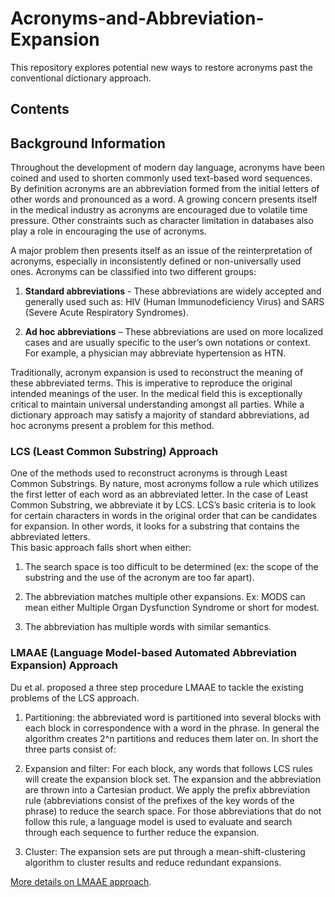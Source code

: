 # Acronyms-and-Abbreviation-Expansion
This repository explores potential new ways to restore acronyms past the conventional dictionary approach. 


## Contents


## Background Information
Throughout the development of modern day language, acronyms have been coined and used to shorten commonly used text-based word sequences. By definition acronyms are an abbreviation formed from the initial letters of other words and pronounced as a word. A growing concern presents itself in the medical industry as acronyms are encouraged due to volatile time pressure. Other constraints such as character limitation in databases also play a role in encouraging the use of acronyms. 

A major problem then presents itself as an issue of the reinterpretation of acronyms, especially in inconsistently defined or non-universally used ones.  Acronyms can be classified into two different groups:

1. **Standard abbreviations** - These abbreviations are widely accepted and generally used such as: HIV (Human Immunodeficiency Virus) and SARS (Severe Acute Respiratory Syndromes). 

1. **Ad hoc abbreviations** – These abbreviations are used on more localized cases and are usually specific to the user’s own notations or context. For example, a physician may abbreviate hypertension as HTN. 

Traditionally, acronym expansion is used to reconstruct the meaning of these abbreviated terms. This is imperative to reproduce the original intended meanings of the user. In the medical field this is exceptionally critical to maintain universal understanding amongst all parties. While a dictionary approach may satisfy a majority of standard abbreviations, ad hoc acronyms present a problem for this method. 

### LCS (Least Common Substring) Approach 
One of the methods used to reconstruct acronyms is through Least Common Substrings. By nature, most acronyms follow a rule which utilizes the first letter of each word as an abbreviated letter. In the case of Least Common Substring, we abbreviate it by LCS. LCS’s basic criteria is to look for certain characters in words in the original order that can be candidates for expansion. In other words, it looks for a substring that contains the abbreviated letters.  
This basic approach falls short when either:

1. The search space is too difficult to be determined (ex: the scope of the substring and the use of the acronym are too far apart).

1. The abbreviation matches multiple other expansions. 
Ex: MODS can mean either Multiple Organ Dysfunction Syndrome or short for modest. 

1. The abbreviation has multiple words with similar semantics.


### LMAAE (Language Model-based Automated Abbreviation Expansion) Approach
Du et al. proposed a three step procedure LMAAE to tackle the existing problems of the LCS approach. 

1. Partitioning: the abbreviated word is partitioned into several blocks with each block in correspondence with a word in the phrase. In general the algorithm creates 2^n partitions and reduces them later on. In short the three parts consist of: 

1. Expansion and filter: For each block, any words that follows LCS rules will create the expansion block set. The expansion and the abbreviation are thrown into a Cartesian product. We apply the prefix abbreviation rule (abbreviations consist of the prefixes of the key words of the phrase) to reduce the search space.  For those abbreviations that do not follow this rule, a language model is used to evaluate and search through each sequence to further reduce the expansion. 

1. Cluster: The expansion sets are put through a mean-shift-clustering algorithm to cluster results and reduce redundant expansions.  


[More details on LMAAE approach](https://github.com/choiv/Acronyms-and-Abbreviation-Expansion/blob/master/Related%20Work/FGCSbiomedicaldataanalysis.pdf). 

